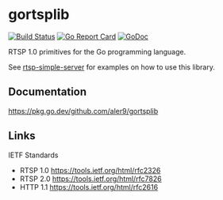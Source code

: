 
# gortsplib

[![Build Status](https://travis-ci.org/aler9/gortsplib.svg?branch=master)](https://travis-ci.org/aler9/gortsplib)
[![Go Report Card](https://goreportcard.com/badge/github.com/aler9/gortsplib)](https://goreportcard.com/report/github.com/aler9/gortsplib)
[![GoDoc](https://img.shields.io/badge/godoc-reference-blue)](https://pkg.go.dev/github.com/aler9/gortsplib?tab=doc)

RTSP 1.0 primitives for the Go programming language.

See [rtsp-simple-server](https://github.com/aler9/rtsp-simple-server) for examples on how to use this library.

## Documentation

https://pkg.go.dev/github.com/aler9/gortsplib

## Links

IETF Standards
* RTSP 1.0 https://tools.ietf.org/html/rfc2326
* RTSP 2.0 https://tools.ietf.org/html/rfc7826
* HTTP 1.1 https://tools.ietf.org/html/rfc2616
